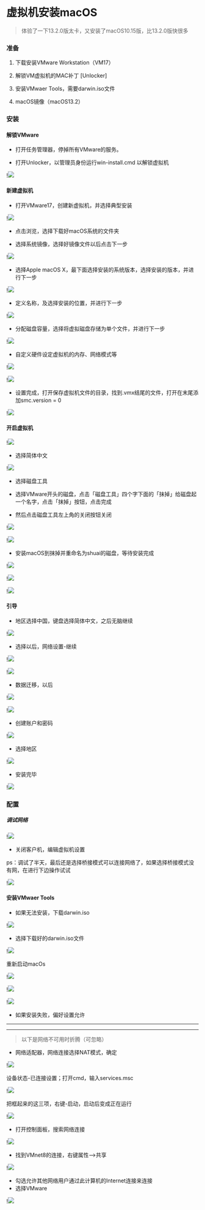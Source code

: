 # 虚拟机安装macOS

> 体验了一下13.2.0版太卡，又安装了macOS10.15版，比13.2.0版快很多

### 准备

1. 下载安装VMware Workstation（VM17）

2. 解锁VM虚拟机的MAC补丁 [Unlocker]

3. 安装VMwaer Tools，需要darwin.iso文件

4. macOS镜像（macOS13.2）

### 安装

#### 解锁VMware

- 打开任务管理器，停掉所有VMware的服务。

- 打开Unlocker，以管理员身份运行win-install.cmd 以解锁虚拟机

!![](../static/annex/2023-06-23-18-58-30-image.png)

#### 新建虚拟机

- 打开VMware17，创建新虚拟机，并选择典型安装

!![](../static/annex/2023-06-23-19-01-05-image.png)

- 点击浏览，选择下载好macOS系统的文件夹

- 选择系统镜像，选择好镜像文件以后点击下一步

!![](../static/annex/2023-06-23-19-03-08-image.png)

- 选择Apple macOS X，最下面选择安装的系统版本，选择安装的版本，并进行下一步

!![](../static/annex/2023-06-23-19-05-08-image.png)

- 定义名称，及选择安装的位置，并进行下一步

!![](../static/annex/2023-06-23-19-08-55-image.png)

- 分配磁盘容量，选择将虚拟磁盘存储为单个文件，并进行下一步

!![](../static/annex/2023-06-23-19-10-23-image.png)

- 自定义硬件设定虚拟机的内存、网络模式等

!![](../static/annex/2023-06-23-19-11-59-image.png)

!![](../static/annex/2023-06-23-19-19-50-image.png)

- 设置完成，打开保存虚拟机文件的目录，找到.vmx结尾的文件，打开在末尾添加smc.version = 0

!![](../static/annex/2023-06-23-22-32-22-image.png)

#### 开启虚拟机

!![](../static/annex/2023-06-23-19-20-31-image.png)

- 选择简体中文

!![](../static/annex/2023-06-23-19-22-21-image.png)

- 选择磁盘工具

- 选择VMware开头的磁盘，点击「磁盘工具」四个字下面的「抹掉」给磁盘起一个名字，点击「抹掉」按钮，点击完成

- 然后点击磁盘工具左上角的关闭按钮关闭

!![](../static/annex/2023-06-23-19-23-40-image.png)

!![](../static/annex/2023-06-23-19-25-58-image.png)

- 安装macOS到抹掉并重命名为shuai的磁盘，等待安装完成

!![](../static/annex/2023-06-23-19-29-58-image.png)

!![](../static/annex/2023-06-23-19-31-16-image.png)

!![](../static/annex/2023-06-23-19-32-47-image.png)

#### 引导

- 地区选择中国，键盘选择简体中文，之后无脑继续

!![](../static/annex/2023-06-23-20-14-02-image.png)

- 选择以后，网络设置-继续

!![](../static/annex/2023-06-23-20-14-55-image.png)

!![](../static/annex/2023-06-23-20-19-46-image.png)

- 数据迁移，以后

!![](../static/annex/2023-06-23-20-20-27-image.png)

!![](../static/annex/2023-06-23-20-20-59-image.png)

- 创建账户和密码

!![](../static/annex/2023-06-23-20-22-18-image.png)

- 选择地区

!![](../static/annex/2023-06-23-20-31-18-image.png)

- 安装完毕

!![](../static/annex/2023-06-23-20-37-02-image.png)

### 配置

##### 调试网络

!![](../static/annex/2023-06-23-20-40-21-image.png)

- 关闭客户机，编辑虚拟机设置

ps：调试了半天，最后还是选择桥接模式可以连接网络了，如果选择桥接模式没有网，在进行下边操作试试

!![](../static/annex/2023-06-24-02-48-41-image.png)

#### 安装VMwaer Tools

- 如果无法安装，下载darwin.iso

!![](../static/annex/2023-06-23-23-54-09-image.png)

- 选择下载好的darwin.iso文件

!![](../static/annex/2023-06-24-03-00-48-image.png)

重新启动macOs

!![](../static/annex/2023-06-23-23-41-14-image.png)

!![](../static/annex/2023-06-23-23-41-26-image.png)

!![](../static/annex/2023-06-23-23-51-25-image.png)

- 如果安装失败，偏好设置允许

----

----

> 以下是网络不可用时折腾（可忽略）

- 网络适配器，网络连接选择NAT模式，确定

!![](../static/annex/2023-06-23-21-39-15-image.png)

设备状态-已连接设置；打开cmd，输入services.msc

!![](../static/annex/2023-06-23-21-44-56-image.png)

把框起来的这三项，右键-启动，启动后变成正在运行

!![](../static/annex/2023-06-23-21-47-19-image.png)

- 打开控制面板，搜索网络连接

!![](../static/annex/2023-06-23-21-43-32-image.png)

- 找到VMnet8的连接，右键属性-->共享

!![](../static/annex/2023-06-23-21-29-45-image.png)

- 勾选允许其他网络用户通过此计算机的Internet连接来连接 
- 选择VMware

!![](../static/annex/2023-06-23-21-30-29-image.png)
